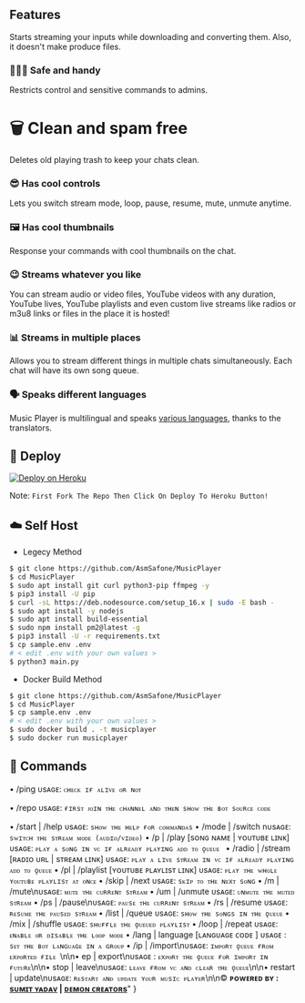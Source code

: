  

## <a name="🏮 ғᴇᴀᴛᴜʀᴇs 🏮"></a>Features
Starts streaming your inputs while downloading and converting them. Also, it
doesn't make produce files.

### 👮🏻‍♀️ Safe and handy

Restricts control and sensitive commands to admins.

# 🗑 Clean and spam free

Deletes old playing trash to keep your chats clean.

### 😎 Has cool controls

Lets you switch stream mode, loop, pause, resume, mute, unmute anytime.

### 🖼 Has cool thumbnails

Response your commands with cool thumbnails on the chat.

### 😉 Streams whatever you like

You can stream audio or video files, YouTube videos with any duration,
YouTube lives, YouTube playlists and even custom live streams like radios or m3u8 links or files in
the place it is hosted!

### 📊 Streams in multiple places

Allows you to stream different things in multiple chats simultaneously. Each
chat will have its own song queue.

### 🗣 Speaks different languages

Music Player is multilingual and speaks [various languages](#languages),
thanks to the translators.

## 🚀 <a name="deploy"></a>Deploy

[![Deploy on Heroku](https://www.herokucdn.com/deploy/button.svg)](https://deploy.safone.tech)

Note: `First Fork The Repo Then Click On Deploy To Heroku Button!`


## ☁️ <a name="self_host"></a>Self Host

- Legecy Method
```bash
$ git clone https://github.com/AsmSafone/MusicPlayer
$ cd MusicPlayer
$ sudo apt install git curl python3-pip ffmpeg -y
$ pip3 install -U pip
$ curl -sL https://deb.nodesource.com/setup_16.x | sudo -E bash -
$ sudo apt install -y nodejs
$ sudo apt install build-essential
$ sudo npm install pm2@latest -g
$ pip3 install -U -r requirements.txt
$ cp sample.env .env
# < edit .env with your own values >
$ python3 main.py
```

- Docker Build Method
```bash
$ git clone https://github.com/AsmSafone/MusicPlayer
$ cd MusicPlayer
$ cp sample.env .env
# < edit .env with your own values >
$ sudo docker build . -t musicplayer
$ sudo docker run musicplayer
```

## 📄 <a name="commands"></a>Commands

• /ping ᴜsᴀɢᴇ: `ᴄʜᴇᴄᴋ ɪғ ᴀʟɪᴠᴇ ᴏʀ ɴᴏᴛ`

• /repo 
ᴜsᴀɢᴇ: `ғɪʀsᴛ ᴊᴏɪɴ ᴛʜᴇ ᴄʜᴀɴɴᴇʟ ᴀɴᴅ ᴛʜᴇɴ sʜᴏᴡ ᴛʜᴇ ʙᴏᴛ sᴏᴜʀᴄᴇ ᴄᴏᴅᴇ `

• /start | /help
ᴜsᴀɢᴇ: `sʜᴏᴡ ᴛʜᴇ ʜᴇʟᴘ ғᴏʀ ᴄᴏᴍᴍᴀɴᴅᴀs`
• /mode | /switch
nᴜsᴀɢᴇ: `sᴡɪᴛᴄʜ ᴛʜᴇ sᴛʀᴇᴀᴍ ᴍᴏᴅᴇ (ᴀᴜᴅɪᴏ/ᴠɪᴅᴇᴏ)`
• /p | /play [sᴏɴɢ ɴᴀᴍᴇ | ʏᴏᴜᴛᴜʙᴇ ʟɪɴᴋ]
ᴜsᴀɢᴇ: `ᴘʟᴀʏ ᴀ sᴏɴɢ ɪɴ ᴠᴄ ɪғ ᴀʟʀᴇᴀᴅʏ ᴘʟᴀʏɪɴɢ ᴀᴅᴅ ᴛᴏ ǫᴜᴇᴜᴇ `
• /radio | /stream [ʀᴀᴅɪᴏ ᴜʀʟ | sᴛʀᴇᴀᴍ ʟɪɴᴋ]
ᴜsᴀɢᴇ: `ᴘʟᴀʏ ᴀ ʟɪᴠᴇ sᴛʀᴇᴀᴍ ɪɴ ᴠᴄ ɪғ ᴀʟʀᴇᴀᴅʏ ᴘʟᴀʏɪɴɢ ᴀᴅᴅ ᴛᴏ ǫᴜᴇᴜᴇ`
• /pl | /playlist [ʏᴏᴜᴛᴜʙᴇ ᴘʟᴀʏʟɪsᴛ ʟɪɴᴋ]
ᴜsᴀɢᴇ: `ᴘʟᴀʏ ᴛʜᴇ ᴡʜᴏʟᴇ ʏᴏᴜᴛᴜʙᴇ ᴘʟᴀʏʟɪsᴛ ᴀᴛ ᴏɴᴄᴇ`
• /skip | /next
ᴜsᴀɢᴇ: `sᴋɪᴘ ᴛᴏ ᴛʜᴇ ɴᴇxᴛ sᴏɴɢ`
• /m | /mute\nᴜsᴀɢᴇ: `ᴍᴜᴛᴇ ᴛʜᴇ ᴄᴜʀʀᴇɴᴛ sᴛʀᴇᴀᴍ`
• /um | /unmute
ᴜsᴀɢᴇ: `ᴜɴᴍᴜᴛᴇ ᴛʜᴇ ᴍᴜᴛᴇᴅ sᴛʀᴇᴀᴍ`
• /ps | /pause\nᴜsᴀɢᴇ: `ᴘᴀᴜsᴇ ᴛʜᴇ ᴄᴜʀʀᴇɴᴛ sᴛʀᴇᴀᴍ`
• /rs | /resume
ᴜsᴀɢᴇ: `ʀᴇsᴜᴍᴇ ᴛʜᴇ ᴘᴀᴜsᴇᴅ sᴛʀᴇᴀᴍ`
• /list | /queue
ᴜsᴀɢᴇ: `sʜᴏᴡ ᴛʜᴇ sᴏɴɢs ɪɴ ᴛʜᴇ ǫᴜᴇᴜᴇ`
• /mix | /shuffle
ᴜsᴀɢᴇ: `sʜᴜғғʟᴇ ᴛʜᴇ ǫᴜᴇᴜᴇᴅ ᴘʟᴀʏʟɪsᴛ`
• /loop | /repeat
ᴜsᴀɢᴇ: `ᴇɴᴀʙʟᴇ ᴏʀ ᴅɪsᴀʙʟᴇ ᴛʜᴇ ʟᴏᴏᴘ ᴍᴏᴅᴇ`
• /lang | language [ʟᴀɴɢᴜᴀɢᴇ ᴄᴏᴅᴇ ]
ᴜsᴀɢᴇ : `sᴇᴛ ᴛʜᴇ ʙᴏᴛ ʟᴀɴɢᴜᴀɢᴇ ɪɴ ᴀ ɢʀᴏᴜᴘ`
• /ip | /import\nᴜsᴀɢᴇ: `ɪᴍᴘᴏʀᴛ ǫᴜᴇᴜᴇ ғʀᴏᴍ ᴇxᴘᴏʀᴛᴇᴅ ғɪʟᴇ `\n\n• <prefix>ep | <prefix>export\nᴜsᴀɢᴇ : `ᴇxᴘᴏʀᴛ ᴛʜᴇ ǫᴜᴇᴜᴇ ғᴏʀ ɪᴍᴘᴏʀᴛ ɪɴ ғᴜᴛᴜʀᴇ`\n\n• <prefix>stop | <prefix>leave\nᴜsᴀɢᴇ: `ʟᴇᴀᴠᴇ ғʀᴏᴍ ᴠᴄ ᴀɴᴅ ᴄʟᴇᴀʀ ᴛʜᴇ ǫᴜᴇᴜᴇ`\n\n• <prefix>restart | <prefix>update\nᴜsᴀɢᴇ: `ʀᴇsᴛᴀʀᴛ ᴀɴᴅ ᴜᴘᴅᴀᴛᴇ ʏᴏᴜʀ ᴍᴜsɪᴄ ᴘʟᴀʏᴇʀ`\n\n© **ᴘᴏᴡᴇʀᴇᴅ ʙʏ : [sᴜᴍɪᴛ ʏᴀᴅᴀᴠ](https://t.me/Simple_Mundaa) | [ᴅᴇᴍᴏɴ ᴄʀᴇᴀᴛᴏʀs](https://t.me/Demon_Creators)**"
}
 
